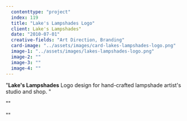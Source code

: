 ```yaml
---
  contenttype: "project"
  index: 119
  title: "Lake's Lampshades Logo"
  client: Lake's Lampshades"
  date: "2010-07-01"
  creative-fields: "Art Direction, Branding"
  card-image: "../assets/images/card-lakes-lampshades-logo.png"
  image-1: "../assets/images/lakes-lampshades-logo.png"
  image-2: ""
  image-3: ""
  image-4: ""
---
```


<p className=copy_A>"<strong>Lake's Lampshades</strong> Logo design for hand-crafted lampshade artist's studio and shop.
"</p>
<p className=copy_B>""</p>
<p className=copy_C>""</p>
<p className=copy_D></p>
